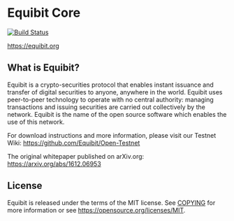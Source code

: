Equibit Core 
=============

[![Build Status](https://travis-ci.com/Equibit/equibit-core.svg?branch=dev)](https://travis-ci.com/Equibit/equibit-core)

https://equibit.org

What is Equibit?
----------------

Equibit is a crypto-securities protocol that enables instant issuance and transfer of digital
securities to anyone, anywhere in the world. Equibit uses peer-to-peer technology to operate
with no central authority: managing transactions and issuing securities are carried out 
collectively by the network. Equibit is the name of the open source software which enables 
the use of this network.

For download instructions and more information, please visit our Testnet Wiki: https://github.com/Equibit/Open-Testnet

The original whitepaper published on arXiv.org: https://arxiv.org/abs/1612.06953

License
-------

Equibit is released under the terms of the MIT license. See [COPYING](COPYING) for more
information or see https://opensource.org/licenses/MIT.
